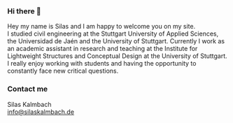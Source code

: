 ### Hi there 👋

Hey my name is Silas and I am happy to welcome you on my site.</br>
I studied civil engineering at the Stuttgart University of Applied Sciences, the Universidad de Jaén and the University of Stuttgart. Currently I work as an academic assistant in research and teaching at the Institute for Lightweight Structures and Conceptual Design at the University of Stuttgart. </br>
I really enjoy working with students and having the opportunity to constantly face new critical questions.

### Contact me
Silas Kalmbach </br>
info@silaskalmbach.de


<!--
**silaskalmbach/silaskalmbach** is a ✨ _special_ ✨ repository because its `README.md` (this file) appears on your GitHub profile.

Here are some ideas to get you started:

- 🔭 I’m currently working on ...
- 🌱 I’m currently learning ...
- 👯 I’m looking to collaborate on ...
- 🤔 I’m looking for help with ...
- 💬 Ask me about ...
- 📫 How to reach me: ...
- 😄 Pronouns: ...
- ⚡ Fun fact: ...
-->
